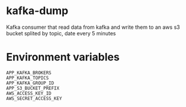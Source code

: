 # kafka-dump

Kafka consumer that read data from kafka and write them to an aws s3 bucket
splited by topic, date every 5 minutes

# Environment variables

    APP_KAFKA_BROKERS
    APP_KAFKA_TOPICS
    APP_KAFKA_GROUP_ID
    APP_S3_BUCKET_PREFIX
    AWS_ACCESS_KEY_ID
    AWS_SECRET_ACCESS_KEY
